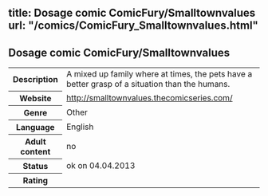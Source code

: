 title: Dosage comic ComicFury/Smalltownvalues
url: "/comics/ComicFury_Smalltownvalues.html"
---
Dosage comic ComicFury/Smalltownvalues
-----------------------------------------

<table class="comicinfo">
<tr>
<th>Description</th><td>A mixed up family where at times, the pets have a better grasp of a situation than the humans.</td>
</tr>
<tr>
<th>Website</th><td><a href="http://smalltownvalues.thecomicseries.com/">http://smalltownvalues.thecomicseries.com/</a></td>
</tr>
<tr>
<th>Genre</th><td>Other</td>
</tr>
<tr>
<th>Language</th><td>English</td>
</tr>
<tr>
<th>Adult content</th><td>no</td>
</tr>
<tr>
<th>Status</th><td>ok on 04.04.2013</td>
</tr>
<tr>
<th>Rating</th><td><div class="g-plusone" data-size="standard" data-annotation="bubble"
 data-href="http://smalltownvalues.thecomicseries.com/"></div></td>
</tr>
</table>
<script type="text/javascript">
  (function() {
    var po = document.createElement('script'); po.type = 'text/javascript'; po.async = true;
    po.src = 'https://apis.google.com/js/plusone.js';
    var s = document.getElementsByTagName('script')[0]; s.parentNode.insertBefore(po, s);
  })();
</script>
